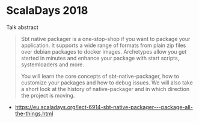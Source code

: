 # ScalaDays 2018

Talk abstract

> Sbt native packager is a one-stop-shop if you want to package your application. It supports a wide range of formats
> from plain zip files over debian packages to docker images. Archetypes allow you get started in minutes and enhance
> your package with start scripts, systemloaders and more.
>
> You will learn the core concepts of sbt-native-packager, how to customize your packages and how to debug issues.
> We will also take a short look at the history of native-packager and in which direction the project is moving.

- https://eu.scaladays.org/lect-6914-sbt-native-packager---package-all-the-things.html
